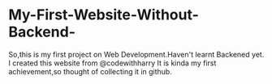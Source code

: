 # My-First-Website-Without-Backend-
So,this is my first project on Web Development.Haven't learnt Backened yet.
I created this website from @codewithharry
It is kinda my first achievement,so thought of collecting it in github.
